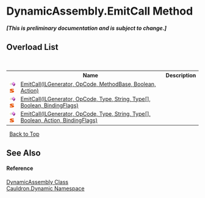 # DynamicAssembly.EmitCall Method 
 _**\[This is preliminary documentation and is subject to change.\]**_


## Overload List
&nbsp;<table><tr><th></th><th>Name</th><th>Description</th></tr><tr><td>![Public method](media/pubmethod.gif "Public method")![Static member](media/static.gif "Static member")</td><td><a href="M_Cauldron_Dynamic_DynamicAssembly_EmitCall">EmitCall(ILGenerator, OpCode, MethodBase, Boolean, Action)</a></td><td /></tr><tr><td>![Public method](media/pubmethod.gif "Public method")![Static member](media/static.gif "Static member")</td><td><a href="M_Cauldron_Dynamic_DynamicAssembly_EmitCall_2">EmitCall(ILGenerator, OpCode, Type, String, Type[], Boolean, BindingFlags)</a></td><td /></tr><tr><td>![Public method](media/pubmethod.gif "Public method")![Static member](media/static.gif "Static member")</td><td><a href="M_Cauldron_Dynamic_DynamicAssembly_EmitCall_1">EmitCall(ILGenerator, OpCode, Type, String, Type[], Boolean, Action, BindingFlags)</a></td><td /></tr></table>&nbsp;
<a href="#dynamicassembly.emitcall-method">Back to Top</a>

## See Also


#### Reference
<a href="T_Cauldron_Dynamic_DynamicAssembly">DynamicAssembly Class</a><br /><a href="N_Cauldron_Dynamic">Cauldron.Dynamic Namespace</a><br />